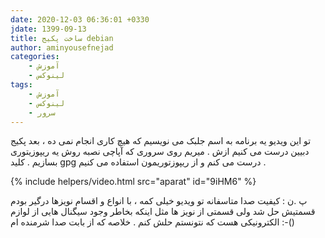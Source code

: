 ```yaml
---
date: 2020-12-03 06:36:01 +0330
jdate: 1399-09-13
title: ساخت پکیج debian
author: aminyousefnejad
categories:
    - آموزش
    - لینوکس
tags:
    - آموزش
    - لینوکس
    - سرور
---
```


تو این ویدیو یه برنامه به اسم جلبک می نویسیم که هیچ کاری انجام نمی ده ، بعد پکیج دبیین درست می کنیم ازش . میریم روی سروری که آپاچی نصبه روش یه ریپوزیتوری بسازیم . کلید gpg درست می کنم و از ریپوزتوریمون استفاده می کنیم . 

<div id="read-more"></div>

{%
	include helpers/video.html
	src="aparat"
	id="9iHM6"
%}



پ .ن : کیفیت صدا متاسفانه تو ویدیو خیلی کمه ، با انواع و اقسام نویزها درگیر بودم قسمتیش حل شد ولی قسمتی از نویز ها مثل اینکه بخاطر وجود سیگنال هایی از لوازم الکترونیکی هست که نتونستم حلش کنم . خلاصه که از بابت صدا شرمنده ام :-() 